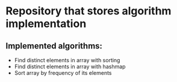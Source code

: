 # Repository that stores algorithm implementation

## Implemented algorithms:
* Find distinct elements in array with sorting
* Find distinct elements in array with hashmap
* Sort array by frequency of its elements